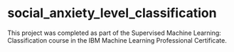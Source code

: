 # social_anxiety_level_classification
This project was completed as part of the Supervised Machine Learning: Classification course in the IBM Machine Learning Professional Certificate.
